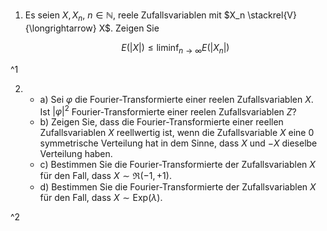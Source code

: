 1. Es seien $X, X_n$, $n \in \mathbb{N}$, reele Zufallsvariablen mit $X_n \stackrel{V}{\longrightarrow} X$.
	Zeigen Sie
	
	$$
		E(|X|) \le \liminf_{n \to \infty} E(|X_n|)
	$$

^1

2. 
	- a) Sei $\varphi$ die Fourier-Transformierte einer reelen Zufallsvariablen $X$.
		Ist $|\varphi|^2$ Fourier-Transformierte einer reelen Zufallsvariablen $Z$?
	- b) Zeigen Sie, dass die Fourier-Transformierte einer reellen Zufallsvariablen $X$ reellwertig ist, wenn die Zufallsvariable $X$ eine $0$  symmetrische Verteilung hat in dem Sinne, dass $X$ und $-X$ dieselbe Verteilung haben.
	- c) Bestimmen Sie die Fourier-Transformierte der Zufallsvariablen $X$ für den Fall, dass $X \sim \mathfrak{R}(-1, +1)$.
	- d) Bestimmen Sie die Fourier-Transformierte der Zufallsvariablen $X$ für den Fall, dass $X \sim \text{Exp}(\lambda)$.

^2